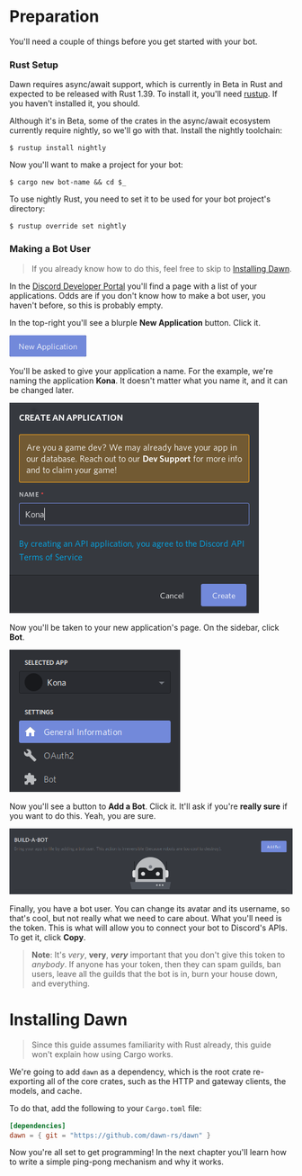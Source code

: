 # Preparation

You'll need a couple of things before you get started with your bot.

### Rust Setup

Dawn requires async/await support, which is currently in Beta in Rust and
expected to be released with Rust 1.39. To install it, you'll need [rustup]. If
you haven't installed it, you should.

Although it's in Beta, some of the crates in the async/await ecosystem currently
require nightly, so we'll go with that. Install the nightly toolchain:

```shell
$ rustup install nightly
```

Now you'll want to make a project for your bot:

```shell
$ cargo new bot-name && cd $_
```

To use nightly Rust, you need to set it to be used for your bot project's
directory:

```shell
$ rustup override set nightly
```

### Making a Bot User

> If you already know how to do this, feel free to skip to
> [Installing Dawn](#installing-dawn).

In the [Discord Developer Portal] you'll find a page with a list of your
applications. Odds are if you don't know how to make a bot user, you haven't
before, so this is probably empty.

In the top-right you'll see a blurple **New Application** button. Click it.

![New Application button][img:new-application]

You'll be asked to give your application a name. For the example, we're naming
the application **Kona**. It doesn't matter what you name it, and it can be
changed later.

![Name your bot][img:name]

Now you'll be taken to your new application's page. On the sidebar, click
**Bot**.

![Sidebar][img:sidebar]

Now you'll see a button to **Add a Bot**. Click it. It'll ask if you're
**really sure** if you want to do this. Yeah, you are sure.

![Build a bot][img:build-a-bot]

Finally, you have a bot user. You can change its avatar and its username, so
that's cool, but not really what we need to care about. What you'll need is the
token. This is what will allow you to connect your bot to Discord's APIs. To get
it, click **Copy**.

> **Note**: It's *very*, **very**, ***very*** important that you don't give this
> token to *anybody*. If anyone has your token, then they can spam guilds, ban
> users, leave all the guilds that the bot is in, burn your house down, and
> everything.

# Installing Dawn

> Since this guide assumes familiarity with Rust already, this guide won't
> explain how using Cargo works.

We're going to add `dawn` as a dependency, which is the root crate re-exporting
all of the core crates, such as the HTTP and gateway clients, the models,
and cache.

To do that, add the following to your `Cargo.toml` file:

```toml
[dependencies]
dawn = { git = "https://github.com/dawn-rs/dawn" }
```

Now you're all set to get programming! In the next chapter you'll learn how to
write a simple ping-pong mechanism and why it works.

[Discord Developer Portal]: https://discordapp.com/developers/applications/
[rustup]: https://rustup.rs
[img:build-a-bot]: ./section_1_build_a_bot.png
[img:name]: ./section_1_name.png
[img:new-application]: ./section_1_new_application.png
[img:sidebar]: ./section_1_sidebar.png
[img:token]: ./section_1_token.png
